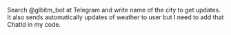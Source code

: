 Search @glbitm_bot at Telegram and write name of the city to get updates. It also sends automatically updates of weather to user but I need to add that ChatId in my code.
